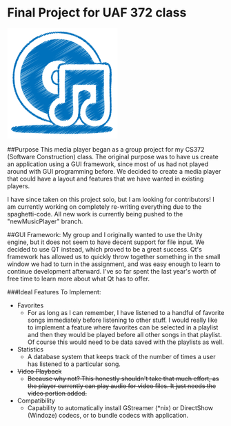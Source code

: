 Final Project for UAF 372 class
===============================
![MainIcon](https://raw.githubusercontent.com/FizzyGalacticus/MusicPlayer/master/icons/mainWindowIcon.png)

##Purpose
This media player began as a group project for my CS372 (Software Construction) class. The original purpose was to have us create an application using a GUI framework, since most of us had not played around with GUI programming before. We decided to create a media player that could have a layout and features that we have wanted in existing players. 

I have since taken on this project solo, but I am looking for contributors! I am currently working on completely re-writing everything due to the spaghetti-code. All new work is currently being pushed to the "newMusicPlayer" branch.

##GUI Framework:
My group and I originally wanted to use the Unity engine, but it does not seem to have decent support for file input. We decided to use QT instead, which proved to be a great success. Qt's framework has allowed us to quickly throw together something in the small window we had to turn in the assignment, and was easy enough to learn to continue development afterward. I've so far spent the last year's worth of free time to learn more about what Qt has to offer.

###Ideal Features To Implement:
*	Favorites
	-	For as long as I can remember, I have listened to a handful of favorite songs immediately before listening to other stuff. I would really like to implement a feature where favorites can be selected in a playlist and then they would be played before all other songs in that playlist. Of course this would need to be data saved with the playlists as well.
*	Statistics
	-	A database system that keeps track of the number of times a user has listened to a particular song.
*	~~Video Playback~~
	-	~~Because why not? This honestly shouldn't take that much effort, as the player currently can play audio for video files. It just needs the video portion added.~~
*	Compatibility
	-	Capability to automatically install GStreamer (*nix) or DirectShow (Windoze) codecs, or to bundle codecs with application.
